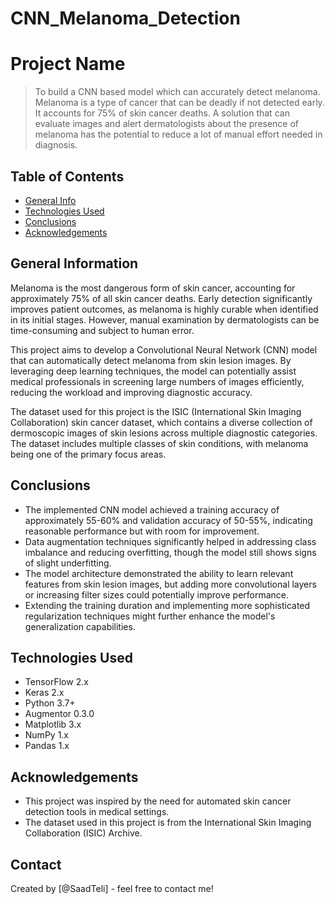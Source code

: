 # CNN_Melanoma_Detection

# Project Name
> To build a CNN based model which can accurately detect melanoma. Melanoma is a type of cancer that can be deadly if not detected early. It accounts for 75% of skin cancer deaths. A solution that can evaluate images and alert dermatologists about the presence of melanoma has the potential to reduce a lot of manual effort needed in diagnosis.

## Table of Contents
* [General Info](#general-information)
* [Technologies Used](#technologies-used)
* [Conclusions](#conclusions)
* [Acknowledgements](#acknowledgements)

## General Information
Melanoma is the most dangerous form of skin cancer, accounting for approximately 75% of all skin cancer deaths. Early detection significantly improves patient outcomes, as melanoma is highly curable when identified in its initial stages. However, manual examination by dermatologists can be time-consuming and subject to human error.

This project aims to develop a Convolutional Neural Network (CNN) model that can automatically detect melanoma from skin lesion images. By leveraging deep learning techniques, the model can potentially assist medical professionals in screening large numbers of images efficiently, reducing the workload and improving diagnostic accuracy.

The dataset used for this project is the ISIC (International Skin Imaging Collaboration) skin cancer dataset, which contains a diverse collection of dermoscopic images of skin lesions across multiple diagnostic categories. The dataset includes multiple classes of skin conditions, with melanoma being one of the primary focus areas.

## Conclusions
- The implemented CNN model achieved a training accuracy of approximately 55-60% and validation accuracy of 50-55%, indicating reasonable performance but with room for improvement.
- Data augmentation techniques significantly helped in addressing class imbalance and reducing overfitting, though the model still shows signs of slight underfitting.
- The model architecture demonstrated the ability to learn relevant features from skin lesion images, but adding more convolutional layers or increasing filter sizes could potentially improve performance.
- Extending the training duration and implementing more sophisticated regularization techniques might further enhance the model's generalization capabilities.

## Technologies Used
- TensorFlow 2.x
- Keras 2.x
- Python 3.7+
- Augmentor 0.3.0
- Matplotlib 3.x
- NumPy 1.x
- Pandas 1.x

## Acknowledgements
- This project was inspired by the need for automated skin cancer detection tools in medical settings.
- The dataset used in this project is from the International Skin Imaging Collaboration (ISIC) Archive.

## Contact
Created by [@SaadTeli] - feel free to contact me!

